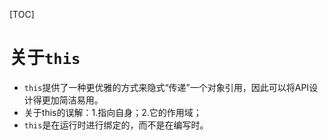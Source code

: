 [TOC]

# 关于`this`


- `this`提供了一种更优雅的方式来隐式“传递”一个对象引用，因此可以将API设计得更加简洁易用。
- 关于this的误解：1.指向自身；2.它的作用域；
- `this`是在运行时进行绑定的，而不是在编写时。
